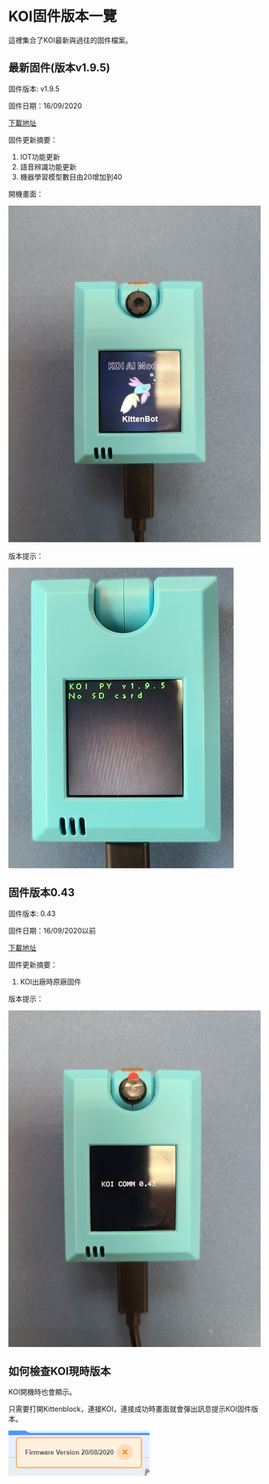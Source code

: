 # **KOI固件版本一覽**

這裡集合了KOI最新與過往的固件檔案。

## 最新固件(版本v1.9.5)

固件版本: v1.9.5

固件日期：16/09/2020

[下載地址](http://bit.ly/KOIFW195)

固件更新摘要：

1. IOT功能更新
2. 語音辨識功能更新
3. 機器學習模型數目由20增加到40

開機畫面：

![](./images/25081.jpg)

版本提示：

![](./images/195_1.jpg)

## 固件版本0.43

固件版本: 0.43

固件日期：16/09/2020以前

[下載地址](http://bit.ly/KOIFW043)

固件更新摘要：

1. KOI出廠時原廠固件

版本提示：

![](./images/043.jpg)

## 如何檢查KOI現時版本

KOI開機時也會顯示。

只需要打開Kittenblock，連接KOI，連接成功時畫面就會彈出訊息提示KOI固件版本。

![](./images/kb8.png)